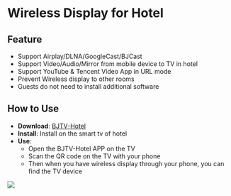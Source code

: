 # Wireless Display for Hotel     

## Feature

* Support Airplay/DLNA/GoogleCast/BJCast      
* Support Video/Audio/Mirror from mobile device to TV in hotel         
* Support YouTube & Tencent Video App in URL mode
* Prevent Wireless display  to other rooms          
* Guests do not need to install additional software                                   

## How to Use  

* **Download**: [BJTV-Hotel](https://github.com/WirelessPresentation/WirelessDisplay/releases/download/TV-Hotel/BJTV-Hotel-1.0.31.2-release.apk)
* **Install**:  Install on the smart tv of hotel          
* **Use**: 
  * Open the BJTV-Hotel APP on the TV                
  * Scan the QR code on the TV with your phone                      
  * Then when you have wireless display through your phone, you can find the TV device                    



![](https://github.com/WirelessPresentation/WirelessDisplay/blob/main/zimg/BJTV-Hotel.png)
